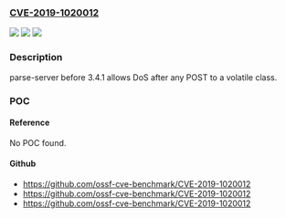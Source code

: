 ### [CVE-2019-1020012](https://cve.mitre.org/cgi-bin/cvename.cgi?name=CVE-2019-1020012)
![](https://img.shields.io/static/v1?label=Product&message=parse-server&color=blue)
![](https://img.shields.io/static/v1?label=Version&message=n%2Fa&color=blue)
![](https://img.shields.io/static/v1?label=Vulnerability&message=DoS&color=brighgreen)

### Description

parse-server before 3.4.1 allows DoS after any POST to a volatile class.

### POC

#### Reference
No POC found.

#### Github
- https://github.com/ossf-cve-benchmark/CVE-2019-1020012
- https://github.com/ossf-cve-benchmark/CVE-2019-1020012
- https://github.com/ossf-cve-benchmark/CVE-2019-1020012


